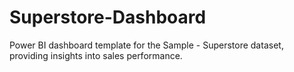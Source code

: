 # Superstore-Dashboard
Power BI dashboard template for the Sample - Superstore dataset, providing insights into sales performance.
